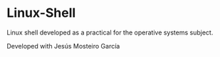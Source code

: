 # Linux-Shell
Linux shell developed as a practical for the operative systems subject.

Developed with Jesús Mosteiro García 
